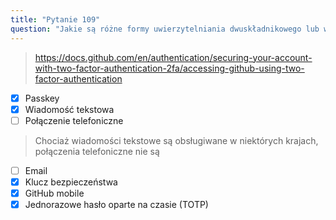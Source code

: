 ```yaml
---
title: "Pytanie 109"
question: "Jakie są różne formy uwierzytelniania dwuskładnikowego lub wieloskładnikowego obsługiwane przez GitHub? (Wybierz pięć.)"
---
```


> https://docs.github.com/en/authentication/securing-your-account-with-two-factor-authentication-2fa/accessing-github-using-two-factor-authentication
- [x] Passkey
- [x] Wiadomość tekstowa
- [ ] Połączenie telefoniczne  
> Chociaż wiadomości tekstowe są obsługiwane w niektórych krajach, połączenia telefoniczne nie są 
- [ ] Email
- [x] Klucz bezpieczeństwa
- [x] GitHub mobile
- [x] Jednorazowe hasło oparte na czasie (TOTP)
